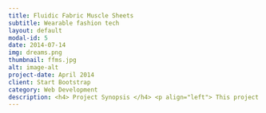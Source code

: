 ```yaml
---
title: Fluidic Fabric Muscle Sheets
subtitle: Wearable fashion tech
layout: default
modal-id: 5
date: 2014-07-14
img: dreams.png
thumbnail: ffms.jpg
alt: image-alt
project-date: April 2014
client: Start Bootstrap
category: Web Development
description: <h4> Project Synopsis </h4> <p align="left"> This project explores the mechanical behaviors of soft actuators known as fluidic fabric muscle sheets (FFMS). FFMS are comprised of two layers of fabric housing hollow elastic tubing that are capable of actuation along a 2D or 3D plane. The actuation is driven by fluid transmission via imposed strains from the tubing to the fabric sheets. The key is to deliver enough fluid pressure to the FFMS in order to impose axial stresses that result in tube elongation. This form of actuation is especially appealing to soft robotics applications due to its simple and low cost construction while able to perform a variety of tasks. This project demonstrates the feasibility of fabricating these actuators as well as the possible integration with garments and smart clothing. </p> <h4> Fabrication </h4> <p align="left"> The fabrication of FFMS can be categorized into 3 stages - stitching, threading, and wrinkling. These methods along with design considerations are outlined below. </p> <h5 align="left"> Stitching </h5> <p align="left"> To house the soft tubing, stitches are needed to create conduits in which the tubing can be later threaded into. These conduits must be narrow enough to radially constrain the tubing, forcing the tubing to axially expand when pressurized. Before stitching these conduits, several design considerations were established. In order to prevent radial expansion, non-stretchable cotton fabric was used in tandem with straight side stitches. Both small and large fabric sizes of 50mm and 350mm were used to demonstrate effectiveness. To stitch the fabric together, high strength nylon thread was used due to its ability to withstand high amounts of pressure without tearing. Stitching the conduits was performed on two layers of identically sized fabric using a commercially available sewing machine. The size of the conduits was determined by the tubing type. In order to effectively constrain the tubing, it was found via trial and error that the ideal conduit size for housing the soft rubber tubing was the tube’s OD plus 4mm. </p> <h5 align="left"> Threading </h5> <p align="left"> Threading the tubing in between the fabric conduits was unexpectedly difficult. The difficulties from this task arise from the properties of both the fabric and tubing used. Soft rubber tubing was used due to its low elastic modulus, allowing it to deform under high pressure. The tradeoff was with the tube’s high friction coefficient, which made threading difficult within narrow conduits of non-stretchable fabric. It was found via trial and error that sewing a conduit width with 4mm of extra space with respect to the tubing OD was the minimum width that allowed for proper threading while being able to radially constrain the tubing. Tubing was threaded using a steel rod with the tubing attached to its end. The steel rod was first threaded through the conduits, followed by the soft tubing. </p>  <h5 align="left"> Wrinkling </h5> <p align="left"> For the fabric to axially lengthen alongside the tubing, wrinkling was performed to reduce fabric length to 50% of its original length. This was done by holding the fabric stationary and pulling on one end of the threaded tubing. Once the fabric was wrinkled, excess tubing from the ends were removed. </p> <h4> Mechanical Design </h4> <p align="left"> The first prototype was curated using a fabric length of 50mm and tube OD of 3mm in order to demonstrate a working concept. The following video demonstrates this. </p> <iframe width="560" height="315" src="https://www.youtube.com/watch?v=B0NW2&#95ydWhE" frameborder="0" allow="accelerometer; autoplay; encrypted-media; gyroscope; picture-in-picture" allowfullscreen> </iframe> <p align="left"> After achieving a working concept, a larger FFMS structure was designed within the application of smart clothing. This concept was driven by creating clothing that is able to adapt or respond to environmental stimuli. The design entails a custom wire structure acting as a harness and support system for the FFMS. The FFMS acts as a collar that is able to extend upwards once pressurized. Although the user is able to control the source of pressure using a handheld syringe, a solenoid valve is used to regulate fluid flow to the FFMS. The valve is toggled to turn on and off within a set time period using an Arduino Uno. An illustration of the mechanical design is presented below. </p> <img src="mechdraw.jpg" alt="txt" style="width:600px;height:500px;"> <p align="left"> As fluid from the 30ml syringe is expelled, fluid flows from the syringe through the two rigid rubber tubings that are secured with tube fittings. Fluid then travels into a 1 inlet, 2 outlet manifold. The purpose of this manifold is to allow the capability to pressurize multiple FFMS segments, with each segment corresponding to a single manifold. For testing purposes, only one port was tested and the latter was sealed. The non-sealed outlet port is attached to rigid tubing, which is then attached to a series of threaded connectors and the solenoid valve. The final threaded connector is directly attached to a tube fitting where the soft tubing housed by the FFMS is directly attached to. Additional stitches were sewn on both ends of the FFMS to allow for structural support and to drive the linear actuation of the fabric. </p> <h4> Electrical Design </h4> <p align="left"> The following circuit was constructed to control 2 solenoid valves using a 4 channel relay module. </p> <img src="schematic.png" alt="txt" style="width:500px;height:300px;"> <p align="left"> A brief script was also written to toggle the valves on and off over a set time period. This demonstrates the versatility of behavior that can be achieved when integrating with the FFMS (i.e. using an external sensor and toggle valves based on information received). </p> <h4> Results </h4> <p align="left"> The constructed apparatus is shown below. </p> <img src="img/portfolio/ffms.jpg" alt="txt" style="width:500px;height:650px;"> <p align="left"> The required pressure range to drive the actuation was determined by taking into account the elastic modulus of the tubing, operating range of strains, and cross sectional area of tubing and fluid. These pressure values influenced the type of syringe that can be used to power the actuator. The minimum required pressure to reach full actuation was determined to be approximately 600kPa and was calculated using the following formula. </p> <img src="formula.PNG" alt="txt" style="width:250px;height:100px;"> <p align="left"> Although actuation did occur for a brief moment, joint connections began leaking and depressurizing the actuator. This was most likely due to the constant high pressure being exerted on non-actuating elements. It is important to note that some components were from different manufacturers and thus were not an exact fit with one another. Teflon tape was used as an extra precaution to secure the joints, and although it did work well for a brief moment, leakage did pass through the tape. Although actuation didn’t perform as expected, the solenoid valve was able to control the flow of fluid. In order to improve this outcome, proper securing tools such as o-rings and hose clamps will be used to tighten every joint. To further prove this notion, a separate test was performed on two 50mm FFMS attached directly to each manifold outlet, as shown below. </p> <img src="halfffms.jpg" alt="txt" style="width:550px;height:300px;"> <p align="left"> In this construction, all non-actuating elements were retrieved from the same manufacturer, tube fittings used were specifically compatible for the rigid tubing models, and hose clamps were used to tighten the connections from the manifold. Under these conditions, actuation did occur and no leakage was observed. Future steps towards improving the construction of the apparatus will mimic these observed conditions. </p>
---
```


